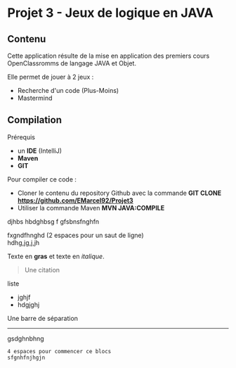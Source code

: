# Projet 3 - Jeux de logique en JAVA

## Contenu
Cette application résulte de la mise en application des premiers cours OpenClassromms de langage JAVA et Objet.

Elle permet de jouer à 2 jeux :
- Recherche d'un code (Plus-Moins)
- Mastermind

## Compilation
Prérequis
 - un **IDE** (IntelliJ) 
 - **Maven**
 - **GIT**

Pour compiler ce code :
- Cloner le contenu du repository Github avec la commande **GIT CLONE https://github.com/EMarcel92/Projet3**
- Utiliser la commande Maven **MVN JAVA:COMPILE**


djhbs hbdghbsg f
gfsbnsfnghfn

fxgndfhnghd (2 espaces pour un saut de ligne)  
hdhg,jg,j,jh


Texte en **gras** et texte en *italique*.

> Une citation

liste
- jghjf
- hdgjghj

Une barre de séparation
***

<!-- commentaire -->
gsdghnbhng

    
    4 espaces pour commencer ce blocs
    sfgnhfnjhgjn
    
